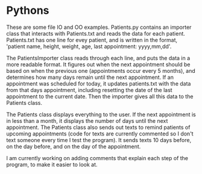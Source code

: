 # Pythons
These are some file IO and OO examples. 
Patients.py contains an importer class that interacts with Patients.txt and reads the data for each patient. Patients.txt has one line for evey patient, and is written in the format, 'patient name, height, weight, age, last appointment: yyyy,mm,dd'. 

The PatientsImporter class reads through each line, and puts the data in a more readable format. It figures out when the next appointment should be based on when the previous one (appointments occur every 5 months), and determines how many days remain until the next appointment. If an appointment was scheduled for today, it updates patients.txt with the data from that days appointment, including resetting the date of the last appointment to the current date. Then the importer gives all this data to the Patients class.

The Patients class displays everything to the user. If the next appointment is in less than a month, it displays the number of days until the next appointment. The Patients class also sends out texts to remind patients of upcoming appointments (code for texts are currently commented so I don't text someone every time I test the program). It sends texts 10 days before, on the day before, and on the day of the appointment.

I am currently working on adding comments that explain each step of the program, to make it easier to look at.